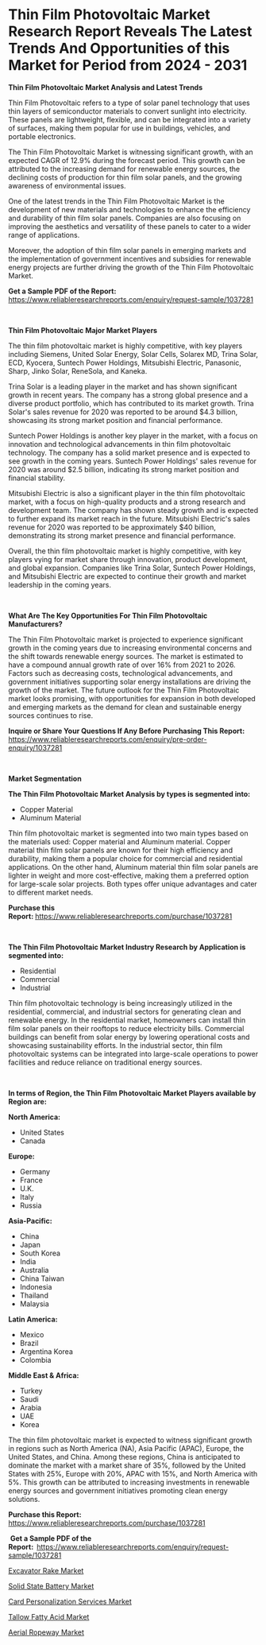 <p><h1>Thin Film Photovoltaic Market Research Report Reveals The Latest Trends And Opportunities of this Market for Period from 2024 - 2031</h1></p><p><strong>Thin Film Photovoltaic Market Analysis and Latest Trends</strong></p>
<p><p>Thin Film Photovoltaic refers to a type of solar panel technology that uses thin layers of semiconductor materials to convert sunlight into electricity. These panels are lightweight, flexible, and can be integrated into a variety of surfaces, making them popular for use in buildings, vehicles, and portable electronics.</p><p>The Thin Film Photovoltaic Market is witnessing significant growth, with an expected CAGR of 12.9% during the forecast period. This growth can be attributed to the increasing demand for renewable energy sources, the declining costs of production for thin film solar panels, and the growing awareness of environmental issues.</p><p>One of the latest trends in the Thin Film Photovoltaic Market is the development of new materials and technologies to enhance the efficiency and durability of thin film solar panels. Companies are also focusing on improving the aesthetics and versatility of these panels to cater to a wider range of applications.</p><p>Moreover, the adoption of thin film solar panels in emerging markets and the implementation of government incentives and subsidies for renewable energy projects are further driving the growth of the Thin Film Photovoltaic Market.</p></p>
<p><strong>Get a Sample PDF of the Report:&nbsp;</strong> <a href="https://www.reliableresearchreports.com/enquiry/request-sample/1037281">https://www.reliableresearchreports.com/enquiry/request-sample/1037281</a></p>
<p>&nbsp;</p>
<p><strong>Thin Film Photovoltaic Major Market Players</strong></p>
<p><p>The thin film photovoltaic market is highly competitive, with key players including Siemens, United Solar Energy, Solar Cells, Solarex MD, Trina Solar, ECD, Kyocera, Suntech Power Holdings, Mitsubishi Electric, Panasonic, Sharp, Jinko Solar, ReneSola, and Kaneka.</p><p>Trina Solar is a leading player in the market and has shown significant growth in recent years. The company has a strong global presence and a diverse product portfolio, which has contributed to its market growth. Trina Solar's sales revenue for 2020 was reported to be around $4.3 billion, showcasing its strong market position and financial performance.</p><p>Suntech Power Holdings is another key player in the market, with a focus on innovation and technological advancements in thin film photovoltaic technology. The company has a solid market presence and is expected to see growth in the coming years. Suntech Power Holdings' sales revenue for 2020 was around $2.5 billion, indicating its strong market position and financial stability.</p><p>Mitsubishi Electric is also a significant player in the thin film photovoltaic market, with a focus on high-quality products and a strong research and development team. The company has shown steady growth and is expected to further expand its market reach in the future. Mitsubishi Electric's sales revenue for 2020 was reported to be approximately $40 billion, demonstrating its strong market presence and financial performance.</p><p>Overall, the thin film photovoltaic market is highly competitive, with key players vying for market share through innovation, product development, and global expansion. Companies like Trina Solar, Suntech Power Holdings, and Mitsubishi Electric are expected to continue their growth and market leadership in the coming years.</p></p>
<p>&nbsp;</p>
<p><strong>What Are The Key Opportunities For Thin Film Photovoltaic Manufacturers?</strong></p>
<p><p>The Thin Film Photovoltaic market is projected to experience significant growth in the coming years due to increasing environmental concerns and the shift towards renewable energy sources. The market is estimated to have a compound annual growth rate of over 16% from 2021 to 2026. Factors such as decreasing costs, technological advancements, and government initiatives supporting solar energy installations are driving the growth of the market. The future outlook for the Thin Film Photovoltaic market looks promising, with opportunities for expansion in both developed and emerging markets as the demand for clean and sustainable energy sources continues to rise.</p></p>
<p><strong>Inquire or Share Your Questions If Any Before Purchasing This Report:</strong> <a href="https://www.reliableresearchreports.com/enquiry/pre-order-enquiry/1037281">https://www.reliableresearchreports.com/enquiry/pre-order-enquiry/1037281</a></p>
<p>&nbsp;</p>
<p><strong>Market Segmentation</strong></p>
<p><strong>The Thin Film Photovoltaic Market Analysis by types is segmented into:</strong></p>
<p><ul><li>Copper Material</li><li>Aluminum Material</li></ul></p>
<p><p>Thin film photovoltaic market is segmented into two main types based on the materials used: Copper material and Aluminum material. Copper material thin film solar panels are known for their high efficiency and durability, making them a popular choice for commercial and residential applications. On the other hand, Aluminum material thin film solar panels are lighter in weight and more cost-effective, making them a preferred option for large-scale solar projects. Both types offer unique advantages and cater to different market needs.</p></p>
<p><strong>Purchase this Report:&nbsp;</strong><a href="https://www.reliableresearchreports.com/purchase/1037281">https://www.reliableresearchreports.com/purchase/1037281</a></p>
<p>&nbsp;</p>
<p><strong>The Thin Film Photovoltaic Market Industry Research by Application is segmented into:</strong></p>
<p><ul><li>Residential</li><li>Commercial</li><li>Industrial</li></ul></p>
<p><p>Thin film photovoltaic technology is being increasingly utilized in the residential, commercial, and industrial sectors for generating clean and renewable energy. In the residential market, homeowners can install thin film solar panels on their rooftops to reduce electricity bills. Commercial buildings can benefit from solar energy by lowering operational costs and showcasing sustainability efforts. In the industrial sector, thin film photovoltaic systems can be integrated into large-scale operations to power facilities and reduce reliance on traditional energy sources.</p></p>
<p>&nbsp;</p>
<p><strong>In terms of Region, the Thin Film Photovoltaic Market Players available by Region are:</strong></p>
<p>
    <p> <strong> North America: </strong>
        <ul>
            <li>United States</li>
            <li>Canada</li>
        </ul>
        </p> 
    <p> <strong> Europe: </strong>
        <ul>
            <li>Germany</li>
            <li>France</li>
            <li>U.K.</li>
            <li>Italy</li>
            <li>Russia</li>
        </ul>
        </p> 
    <p> <strong> Asia-Pacific: </strong>
        <ul>
            <li>China</li>
            <li>Japan</li>
            <li>South Korea</li>
            <li>India</li>
            <li>Australia</li>
            <li>China Taiwan</li>
            <li>Indonesia</li>
            <li>Thailand</li>
            <li>Malaysia</li>
        </ul>
        </p> 
    <p> <strong> Latin America: </strong>
        <ul>
            <li>Mexico</li>
            <li>Brazil</li>
            <li>Argentina Korea</li>
            <li>Colombia</li>
        </ul>
        </p> 
    <p> <strong> Middle East & Africa: </strong>
        <ul>
            <li>Turkey</li>
            <li>Saudi</li>
            <li>Arabia</li>
            <li>UAE</li>
            <li>Korea</li>
        </ul>
    </p>
    </p>
<p><p>The thin film photovoltaic market is expected to witness significant growth in regions such as North America (NA), Asia Pacific (APAC), Europe, the United States, and China. Among these regions, China is anticipated to dominate the market with a market share of 35%, followed by the United States with 25%, Europe with 20%, APAC with 15%, and North America with 5%. This growth can be attributed to increasing investments in renewable energy sources and government initiatives promoting clean energy solutions.</p></p>
<p><strong>Purchase this Report: </strong><a href="https://www.reliableresearchreports.com/purchase/1037281">https://www.reliableresearchreports.com/purchase/1037281</a></p>
<p>&nbsp;<strong>Get a Sample PDF of the Report:&nbsp;&nbsp;</strong><a href="https://www.reliableresearchreports.com/enquiry/request-sample/1037281">https://www.reliableresearchreports.com/enquiry/request-sample/1037281</a></p>
<p><strong></strong></p>
<p><p><a href="https://medium.com/p/9f4d83e160b5/edit">Excavator Rake Market</a></p><p><a href="https://github.com/laholand/Market-Research-Report-List-1/blob/main/solid-state-battery-market.md">Solid State Battery Market</a></p><p><a href="https://medium.com/p/819db71b3853/edit">Card Personalization Services Market</a></p><p><a href="https://github.com/jhcraigie/Market-Research-Report-List-1/blob/main/tallow-fatty-acid-market.md">Tallow Fatty Acid Market</a></p><p><a href="https://medium.com/@petrawillms/aerial-ropeway-market-insight-market-trends-growth-forecasted-from-2024-to-2031-b8c8a780dae8">Aerial Ropeway Market</a></p></p>
